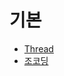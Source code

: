 # 기본
* [Thread](https://github.com/ha-jae-geun/jaegeunha/blob/master/Home/Fear/%2CMind/01.0%EF%B8%8F%E2%83%A3%F0%9F%94%84%E2%9A%A1%EF%B8%8FThread.md)
* [조코딩](https://www.youtube.com/@jocoding/videos)